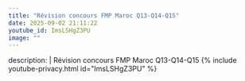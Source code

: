 ```yaml
---
title: "Révision concours FMP Maroc Q13-Q14-Q15"
date: 2025-09-02 21:11:22 
youtube_id: ImsLSHgZ3PU
image: ""
---
```

description: |
  Révision concours FMP Maroc Q13-Q14-Q15
{% include youtube-privacy.html id="ImsLSHgZ3PU" %}

